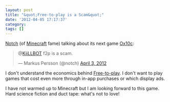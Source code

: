 ```yaml
---
layout: post
title: "&quot;Free-to-play is a Scam&quot;"
date: '2012-04-05 17:17:37'
category: 
tags: []
---
```


[Notch][notch] (of [Minecraft][minecraft] fame) talking about its next game [Ox10c][0x10c]:
<blockquote class="twitter-tweet tw-align-center" data-in-reply-to="187297762914734082"><p>@<a href="https://twitter.com/KiiLLBOT">KiiLLBOT</a> f2p is a scam.</p>&mdash; Markus Persson (@notch) <a href="https://twitter.com/notch/status/187298042087604224" data-datetime="2012-04-03T21:58:27+00:00">April 3, 2012</a></blockquote>
<script src="//platform.twitter.com/widgets.js" charset="utf-8"></script>

I don't understand the economics behind [Free-to-play][f2p]. I don't want to play games that cost even more through in-app purchases or which display ads.

I have not warmed up to Minecraft but I am looking forward to this game. Hard science fiction and duct tape: what's not to love!

[f2p]: http://en.wikipedia.org/wiki/Free-to-play
[notch]: http://notch.tumblr.com/
[minecraft]: http://www.minecraft.net/
[0x10c]: http://0x10c.com/
